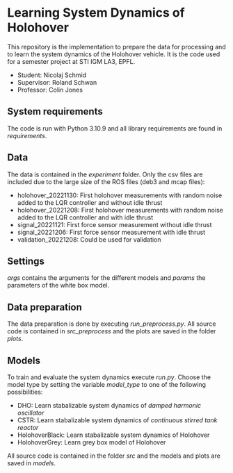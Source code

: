 # Learning System Dynamics of Holohover
This repository is the implementation to prepare the data for processing and to learn the system dynamics of the Holohover vehicle. It is the code used for a semester project at STI IGM LA3, EPFL.
* Student: Nicolaj Schmid
* Supervisor: Roland Schwan
* Professor: Colin Jones

## System requirements
The code is run with Python 3.10.9 and all library requirements are found in _requirements_.

## Data
The data is contained in the _experiment_ folder. Only the csv files are included due to the large size of the ROS files (deb3 and mcap files):
* holohover_20221130: First holohover measurements with random noise added to the LQR controller and without idle thrust
* holohover_20221208: First holohover measurements with random noise added to the LQR controller and with idle thrust
* signal_20221121: First force sensor measurement without idle thrust
* signal_20221206: First force sensor measurement with idle thrust
* validation_20221208: Could be used for validation

## Settings
_args_ contains the arguments for the different models and _params_ the parameters of the white box model.

## Data preparation
The data preparation is done by executing _run_preprocess.py_. All source code is contained in _src_preprocess_ and the plots are saved in the folder _plots_.

## Models
To train and evaluate the system dynamics execute _run.py_. Choose the model type by setting the variable _model_type_ to one of the following possibilities:
* DHO: Learn stabalizable system dynamics of _damped harmonic oscillator_
* CSTR: Learn stabalizable system dynamics of _continuous stirred tank reactor_
* HolohoverBlack: Learn stabalizable system dynamics of Holohover
* HolohoverGrey: Learn grey box model of Holohover

All source code is contained in the folder _src_ and the models and plots are saved in _models_.
